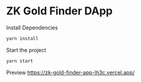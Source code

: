 # ZK Gold Finder DApp

Install Dependencies

```bash
yarn install
```

Start the project

```bash
yarn start
```

Preview
https://zk-gold-finder-app-lh3c.vercel.app/